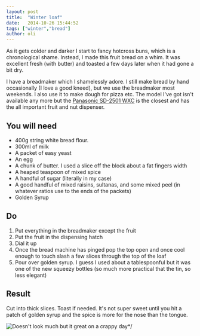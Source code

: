 ```yaml
---
layout: post
title:  "Winter loaf"
date:   2014-10-26 15:44:52
tags: ["winter","bread"]
author: oli
---
```


As it gets colder and darker I start to fancy hotcross buns, which is a chronological shame.  Instead, I made this fruit bread on a whim.  It was excellent fresh (with butter) and toasted a few days later when it had gone a bit dry.

I have a breadmaker which I shamelessly adore.  I still make bread by hand occasionally (I love a good kneed), but we use the breadmaker most weekends.  I also use it to make dough for pizza etc.  The model I've got isn't available any more but the [Panasonic SD-2501 WXC](http://www.amazon.co.uk/gp/product/B004RTJWMW/ref=as_li_tl?ie=UTF8&camp=1634&creative=19450&creativeASIN=B004RTJWMW&linkCode=as2&tag=wwwcoldclimat-21&linkId=4CWZOYDXKD7I24VM) is the closest and has the all important fruit and nut dispenser.

## You will need

* 400g string white bread flour.
* 300ml of milk
* A packet of easy yeast
* An egg
* A chunk of butter.  I used a slice off the block about a fat fingers width
* A heaped teaspoon of mixed spice
* A handful of sugar (literally in my case)
* A good handful of mixed raisins, sultanas, and some mixed peel (in whatever ratios use to the ends of the packets)
* Golden Syrup

## Do

1. Put everything in the breadmaker except the fruit
2. Put the fruit in the dispensing hatch
3. Dial it up
4. Once the bread machine has pinged pop the top open and once cool enough to touch slash a few slices through the top of the loaf
5. Pour over golden syrup.  I guess I used about a tablespoonful but it was one of the new squeezy bottles (so much more practical that the tin, so less elegant)

## Result

Cut into thick slices.  Toast if needed.  It's not super sweet until you hit a patch of golden syrup and the spice is more for the nose than the tongue.

![Doesn't look much but it great on a crappy day](/images/blog/winter-loaf.jpg "Doesn't look much but it great on a crappy day")*/